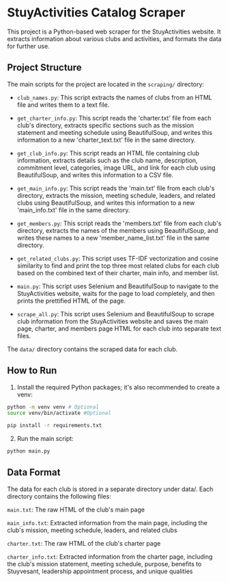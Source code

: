 # StuyActivities Catalog Scraper

This project is a Python-based web scraper for the StuyActivities website. It extracts information about various clubs and activities, and formats the data for further use.

## Project Structure

The main scripts for the project are located in the `scraping/` directory:

- `club_names.py`: This script extracts the names of clubs from an HTML file and writes them to a text file.

- `get_charter_info.py`: This script reads the 'charter.txt' file from each club's directory, extracts specific sections such as the mission statement and meeting schedule using BeautifulSoup, and writes this information to a new 'charter_text.txt' file in the same directory.

- `get_club_info.py`: This script reads an HTML file containing club information, extracts details such as the club name, description, commitment level, categories, image URL, and link for each club using BeautifulSoup, and writes this information to a CSV file.

- `get_main_info.py`: This script reads the 'main.txt' file from each club's directory, extracts the mission, meeting schedule, leaders, and related clubs using BeautifulSoup, and writes this information to a new 'main_info.txt' file in the same directory.

- `get_members.py`: This script reads the 'members.txt' file from each club's directory, extracts the names of the members using BeautifulSoup, and writes these names to a new 'member_name_list.txt' file in the same directory.

- `get_related_clubs.py`: This script uses TF-IDF vectorization and cosine similarity to find and print the top three most related clubs for each club based on the combined text of their charter, main info, and member list.

- `main.py`: This script uses Selenium and BeautifulSoup to navigate to the StuyActivities website, waits for the page to load completely, and then prints the prettified HTML of the page.

- `scrape_all.py`: This script uses Selenium and BeautifulSoup to scrape club information from the StuyActivities website and saves the main page, charter, and members page HTML for each club into separate text files.

The `data/` directory contains the scraped data for each club.

## How to Run

1. Install the required Python packages; it's also recommended to create a venv:


```sh
python -m venv venv # Optional
source venv/bin/activate #Optional

pip install -r requirements.txt
```

2. Run the main script:

```sh
python main.py
```

## Data Format
The data for each club is stored in a separate directory under data/. Each directory contains the following files:

`main.txt`: The raw HTML of the club's main page

`main_info.txt`: Extracted information from the main page, including the club's mission, meeting schedule, leaders, and related clubs

`charter.txt`: The raw HTML of the club's charter page

`charter_info.txt`: Extracted information from the charter page, including the club's mission statement, meeting schedule, purpose, benefits to Stuyvesant, leadership appointment process, and unique qualities
